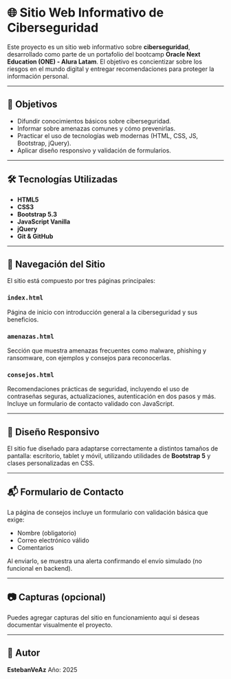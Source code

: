 # 🌐 Sitio Web Informativo de Ciberseguridad

Este proyecto es un sitio web informativo sobre **ciberseguridad**, desarrollado como parte de un portafolio del bootcamp **Oracle Next Education (ONE) - Alura Latam**. El objetivo es concientizar sobre los riesgos en el mundo digital y entregar recomendaciones para proteger la información personal.

---

## 📌 Objetivos

- Difundir conocimientos básicos sobre ciberseguridad.
- Informar sobre amenazas comunes y cómo prevenirlas.
- Practicar el uso de tecnologías web modernas (HTML, CSS, JS, Bootstrap, jQuery).
- Aplicar diseño responsivo y validación de formularios.

---

## 🛠️ Tecnologías Utilizadas

- **HTML5**
- **CSS3**
- **Bootstrap 5.3**
- **JavaScript Vanilla**
- **jQuery**
- **Git & GitHub**

---

## 🧭 Navegación del Sitio

El sitio está compuesto por tres páginas principales:

### `index.html`
Página de inicio con introducción general a la ciberseguridad y sus beneficios.

### `amenazas.html`
Sección que muestra amenazas frecuentes como malware, phishing y ransomware, con ejemplos y consejos para reconocerlas.

### `consejos.html`
Recomendaciones prácticas de seguridad, incluyendo el uso de contraseñas seguras, actualizaciones, autenticación en dos pasos y más. Incluye un formulario de contacto validado con JavaScript.

---
## 📱 Diseño Responsivo

El sitio fue diseñado para adaptarse correctamente a distintos tamaños de pantalla: escritorio, tablet y móvil, utilizando utilidades de **Bootstrap 5** y clases personalizadas en CSS.

---

## 📬 Formulario de Contacto

La página de consejos incluye un formulario con validación básica que exige:

- Nombre (obligatorio)
- Correo electrónico válido
- Comentarios

Al enviarlo, se muestra una alerta confirmando el envío simulado (no funcional en backend).

---

## 📷 Capturas (opcional)

Puedes agregar capturas del sitio en funcionamiento aquí si deseas documentar visualmente el proyecto.

---

## 👤 Autor

**EstebanVeAz** 
Año: 2025
